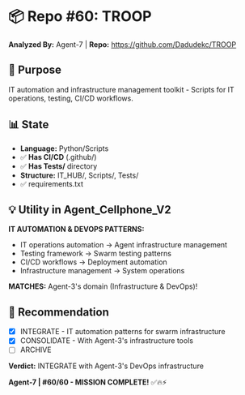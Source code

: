 # 📦 Repo #60: TROOP

**Analyzed By:** Agent-7 | **Repo:** https://github.com/Dadudekc/TROOP

## 🎯 Purpose
IT automation and infrastructure management toolkit - Scripts for IT operations, testing, CI/CD workflows.

## 📊 State
- **Language:** Python/Scripts
- ✅ **Has CI/CD** (.github/)
- ✅ **Has Tests/** directory
- **Structure:** IT_HUB/, Scripts/, Tests/
- ✅ requirements.txt

## 💡 Utility in Agent_Cellphone_V2
**IT AUTOMATION & DEVOPS PATTERNS:**
- IT operations automation → Agent infrastructure management
- Testing framework → Swarm testing patterns
- CI/CD workflows → Deployment automation
- Infrastructure management → System operations

**MATCHES:** Agent-3's domain (Infrastructure & DevOps)!

## 🎯 Recommendation
- [X] INTEGRATE - IT automation patterns for swarm infrastructure
- [X] CONSOLIDATE - With Agent-3's infrastructure tools
- [ ] ARCHIVE

**Verdict:** INTEGRATE with Agent-3's DevOps infrastructure

**Agent-7 | #60/60 - MISSION COMPLETE!** ✅🔥⚡

